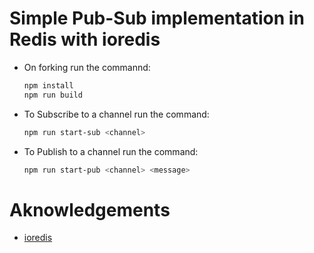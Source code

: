 # Simple Pub-Sub implementation in Redis with ioredis

- On forking run the commannd:
  
  ```bash
  npm install
  npm run build
  ```

- To Subscribe to a channel run the command:

    ```bash
    npm run start-sub <channel>
    ```
- To Publish to a channel run the command:

    ```bash
    npm run start-pub <channel> <message>
    ```

# Aknowledgements

- [ioredis](https://www.npmjs.com/package/ioredis)